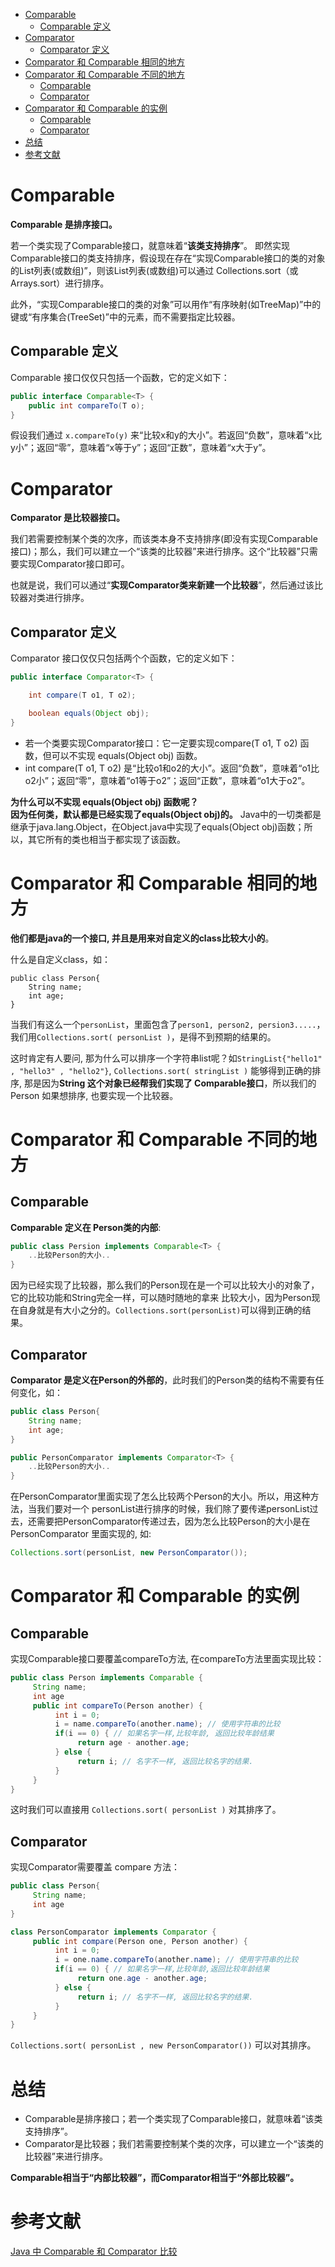 * [Comparable](#comparable)
  * [Comparable 定义](#comparable-定义)
* [Comparator](#comparator)
  * [Comparator 定义](#comparator-定义)
* [Comparator 和 Comparable 相同的地方](#comparator-和-comparable-相同的地方)
* [Comparator 和 Comparable 不同的地方](#comparator-和-comparable-不同的地方)
  * [Comparable](#comparable)
  * [Comparator](#comparator)
* [Comparator 和 Comparable 的实例](#comparator-和-comparable-的实例)
  * [Comparable](#comparable)
  * [Comparator](#comparator)
* [总结](#总结)
* [参考文献](#参考文献)


# Comparable
**Comparable 是排序接口。**

若一个类实现了Comparable接口，就意味着“**该类支持排序**”。  即然实现Comparable接口的类支持排序，假设现在存在“实现Comparable接口的类的对象的List列表(或数组)”，则该List列表(或数组)可以通过 Collections.sort（或 Arrays.sort）进行排序。

此外，“实现Comparable接口的类的对象”可以用作“有序映射(如TreeMap)”中的键或“有序集合(TreeSet)”中的元素，而不需要指定比较器。

## Comparable 定义
Comparable 接口仅仅只包括一个函数，它的定义如下：

```java
public interface Comparable<T> {
    public int compareTo(T o);
}
```

假设我们通过 `x.compareTo(y)` 来“比较x和y的大小”。若返回“负数”，意味着“x比y小”；返回“零”，意味着“x等于y”；返回“正数”，意味着“x大于y”。

# Comparator
**Comparator 是比较器接口。**

我们若需要控制某个类的次序，而该类本身不支持排序(即没有实现Comparable接口)；那么，我们可以建立一个“该类的比较器”来进行排序。这个“比较器”只需要实现Comparator接口即可。

也就是说，我们可以通过“**实现Comparator类来新建一个比较器**”，然后通过该比较器对类进行排序。

## Comparator 定义
Comparator 接口仅仅只包括两个个函数，它的定义如下：

```java
public interface Comparator<T> {

    int compare(T o1, T o2);

    boolean equals(Object obj);
}
```

- 若一个类要实现Comparator接口：它一定要实现compare(T o1, T o2) 函数，但可以不实现 equals(Object obj) 函数。
- int compare(T o1, T o2) 是“比较o1和o2的大小”。返回“负数”，意味着“o1比o2小”；返回“零”，意味着“o1等于o2”；返回“正数”，意味着“o1大于o2”。

**为什么可以不实现 equals(Object obj) 函数呢？**    
**因为任何类，默认都是已经实现了equals(Object obj)的。** Java中的一切类都是继承于java.lang.Object，在Object.java中实现了equals(Object obj)函数；所以，其它所有的类也相当于都实现了该函数。

# Comparator 和 Comparable 相同的地方
**他们都是java的一个接口, 并且是用来对自定义的class比较大小的**。

什么是自定义class，如：

```
public class Person{ 
    String name; 
    int age; 
}
```

当我们有这么一个`personList`，里面包含了`person1, person2, persion3.....`， 我们用`Collections.sort( personList )`，是得不到预期的结果的。

这时肯定有人要问, 那为什么可以排序一个字符串list呢？如`StringList{"hello1" , "hello3" , "hello2"}`, `Collections.sort( stringList )` 能够得到正确的排序, 那是因为**String 这个对象已经帮我们实现了 Comparable接口**，所以我们的 Person 如果想排序, 也要实现一个比较器。

# Comparator 和 Comparable 不同的地方
## Comparable
**Comparable 定义在 Person类的内部**:

```java
public class Persion implements Comparable<T> {
    ..比较Person的大小..
}
```

因为已经实现了比较器，那么我们的Person现在是一个可以比较大小的对象了，它的比较功能和String完全一样，可以随时随地的拿来
比较大小，因为Person现在自身就是有大小之分的。`Collections.sort(personList)`可以得到正确的结果。

## Comparator
**Comparator 是定义在Person的外部的**，此时我们的Person类的结构不需要有任何变化，如：

```java
public class Person{ 
    String name; 
    int age;
}

public PersonComparator implements Comparator<T> {
    ..比较Person的大小..
}
```

在PersonComparator里面实现了怎么比较两个Person的大小。所以，用这种方法，当我们要对一个 personList进行排序的时候，我们除了要传递personList过去，还需要把PersonComparator传递过去，因为怎么比较Person的大小是在PersonComparator
里面实现的, 如:

```java
Collections.sort(personList, new PersonComparator());
```

# Comparator 和 Comparable 的实例
## Comparable
实现Comparable接口要覆盖compareTo方法, 在compareTo方法里面实现比较：

```java
public class Person implements Comparable {
     String name;
     int age
     public int compareTo(Person another) {
          int i = 0;
          i = name.compareTo(another.name); // 使用字符串的比较
          if(i == 0) { // 如果名字一样,比较年龄, 返回比较年龄结果
               return age - another.age;
          } else {
               return i; // 名字不一样, 返回比较名字的结果.
          }
     }
}
```

这时我们可以直接用 `Collections.sort( personList )` 对其排序了。

## Comparator
实现Comparator需要覆盖 compare 方法：

```java
public class Person{
     String name;
     int age
}

class PersonComparator implements Comparator { 
     public int compare(Person one, Person another) {
          int i = 0;
          i = one.name.compareTo(another.name); // 使用字符串的比较
          if(i == 0) { // 如果名字一样,比较年龄,返回比较年龄结果
               return one.age - another.age;
          } else {
               return i; // 名字不一样, 返回比较名字的结果.
          }
     }
}
```

`Collections.sort( personList , new PersonComparator())` 可以对其排序。

# 总结
- Comparable是排序接口；若一个类实现了Comparable接口，就意味着“该类支持排序”。
- Comparator是比较器；我们若需要控制某个类的次序，可以建立一个“该类的比较器”来进行排序。

**Comparable相当于“内部比较器”，而Comparator相当于“外部比较器”。**

# 参考文献
[Java 中 Comparable 和 Comparator 比较](http://www.cnblogs.com/skywang12345/p/3324788.html)